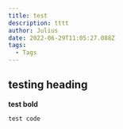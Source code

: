 ```yaml
---
title: test
description: tttt
author: Julius
date: 2022-06-29T11:05:27.088Z
tags:
  - Tags
---
```

## testing heading

**test bold**

`test code`